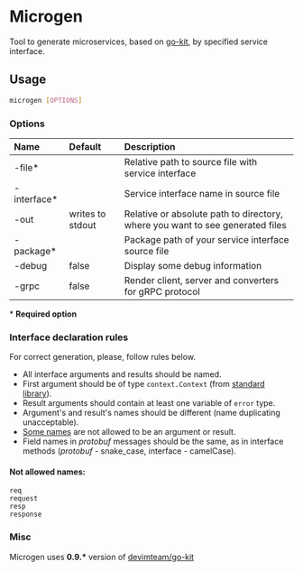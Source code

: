 # Microgen

Tool to generate microservices, based on [go-kit](https://gokit.io/), by specified service interface.

## Usage
``` sh
microgen [OPTIONS]
```
### Options

| Name        | Default          | Description                                                                   |
|:------------|:-----------------|:------------------------------------------------------------------------------|
| -file*      |                  | Relative path to source file with service interface                           |
| -interface* |                  | Service interface name in source file                                         |
| -out        | writes to stdout | Relative or absolute path to directory, where you want to see generated files |
| -package*   |                  | Package path of your service interface source file                            |
| -debug      | false            | Display some debug information                                                |
| -grpc       | false            | Render client, server and converters for gRPC protocol                        |

\* __Required option__

### Interface declaration rules
For correct generation, please, follow rules below.

* All interface arguments and results should be named.
* First argument should be of type `context.Context` (from [standard library](https://golang.org/pkg/context/)).
* Result arguments should contain at least one variable of `error` type.
* Argument's and result's names should be different (name duplicating unacceptable).
* [Some names](#not-allowed-names) are not allowed to be an argument or result.
* Field names in _protobuf_ messages should be the same, as in interface methods (_protobuf_ - snake_case, interface - camelCase).

#### Not allowed names:
```
req
request
resp
response
```

### Misc

Microgen uses __0.9.*__ version of [devimteam/go-kit](https://github.com/devimteam/go-kit)